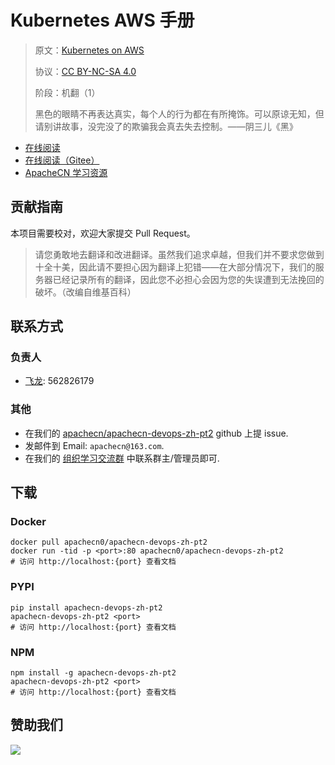 # Kubernetes AWS 手册

> 原文：[Kubernetes on AWS](https://libgen.rs/book/index.php?md5=9CADC322D770A4D3AD0027E7CB5CC592)
> 
> 协议：[CC BY-NC-SA 4.0](http://creativecommons.org/licenses/by-nc-sa/4.0/)
> 
> 阶段：机翻（1）
> 
> 黑色的眼睛不再表达真实，每个人的行为都在有所掩饰。可以原谅无知，但请别讲故事，没完没了的欺骗我会真去失去控制。——阴三儿《黑》

* [在线阅读](https://devops2.apachecn.org)
* [在线阅读（Gitee）](https://apachecn.gitee.io/doc-template/)
* [ApacheCN 学习资源](http://docs.apachecn.org/)

## 贡献指南

本项目需要校对，欢迎大家提交 Pull Request。

> 请您勇敢地去翻译和改进翻译。虽然我们追求卓越，但我们并不要求您做到十全十美，因此请不要担心因为翻译上犯错——在大部分情况下，我们的服务器已经记录所有的翻译，因此您不必担心会因为您的失误遭到无法挽回的破坏。（改编自维基百科）

## 联系方式

### 负责人

* [飞龙](https://github.com/wizardforcel): 562826179

### 其他

*   在我们的 [apachecn/apachecn-devops-zh-pt2](https://github.com/apachecn/apachecn-devops-zh-pt2) github 上提 issue.
*   发邮件到 Email: `apachecn@163.com`.
*   在我们的 [组织学习交流群](https://www.apachecn.org/#/docs/join) 中联系群主/管理员即可.

## 下载

### Docker

```
docker pull apachecn0/apachecn-devops-zh-pt2
docker run -tid -p <port>:80 apachecn0/apachecn-devops-zh-pt2
# 访问 http://localhost:{port} 查看文档
```

### PYPI

```
pip install apachecn-devops-zh-pt2
apachecn-devops-zh-pt2 <port>
# 访问 http://localhost:{port} 查看文档
```

### NPM

```
npm install -g apachecn-devops-zh-pt2
apachecn-devops-zh-pt2 <port>
# 访问 http://localhost:{port} 查看文档
```

## 赞助我们

![](http://data.apachecn.oimg/about/donate.jpg)
